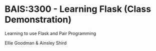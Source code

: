 # BAIS:3300 - Learning Flask (Class Demonstration)
Learning to use Flask and Pair Programming

Ellie Goodman & Ainsley Shird
